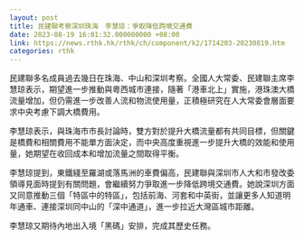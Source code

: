 ```yaml
---
layout: post
title: 民建聯考察深圳珠海　李慧琼：爭取降低跨境交通費
date: 2023-08-19 16:01:32.000000000 +08:00
link: https://news.rthk.hk/rthk/ch/component/k2/1714203-20230819.htm
categories: rthk
---
```


民建聯多名成員過去幾日在珠海、中山和深圳考察。全國人大常委、民建聯主席李慧琼表示，期望進一步推動與粵西城市連接，隨著「港車北上」實施，港珠澳大橋流量增加，但仍需進一步改善人流和物流使用量，正積極研究在人大常委會層面要求中央考慮下調大橋費用。

李慧琼表示，與珠海市市長討論時，雙方對於提升大橋流量都有共同目標，但關鍵是橋費和相關費用不能單方面決定，而中央高度重視進一步提升大橋的效能和使用量，她期望在收回成本和增加流量之間取得平衡。

李慧琼提到，東鐵綫至羅湖或落馬洲的車費偏高，民建聯與深圳市人大和市發改委領導見面時提到有關問題，會繼續努力爭取進一步降低跨境交通費。她說深圳方面又同意推動三個「特區中的特區」，包括前海、河套和中英街，並讓更多人知道明年通車、連接深圳同中山的「深中通道」，進一步拉近大灣區城市距離。

李慧琼又期待內地出入境「黑碼」安排，完成其歷史任務。
